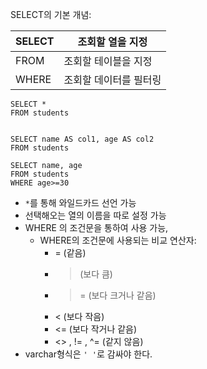 SELECT의 기본 개념:

| SELECT | 조회할 열을 지정 |
| ---- | ---- |
| FROM | 조회할 테이블을 지정 |
| WHERE | 조회할 데이터를 필터링 |

``` mySQL
SELECT *
FROM students


SELECT name AS col1, age AS col2
FROM students

SELECT name, age
FROM students
WHERE age>=30

```
- `*`를 통해 와일드카드 선언 가능
- 선택해오는 열의 이름을 따로 설정 가능
- WHERE 의 조건문을 통하여 사용 가능,
	-  WHERE의  조건문에 사용되는  비교 연산자:
		- = (같음)
		- >(보다 큼)
		- >= (보다 크거나 같음)
		- < (보다 작음)
		- <= (보다 작거나 같음)
		- <> , != , ^= (같지 않음)
- varchar형식은 `' '`로 감싸야 한다.